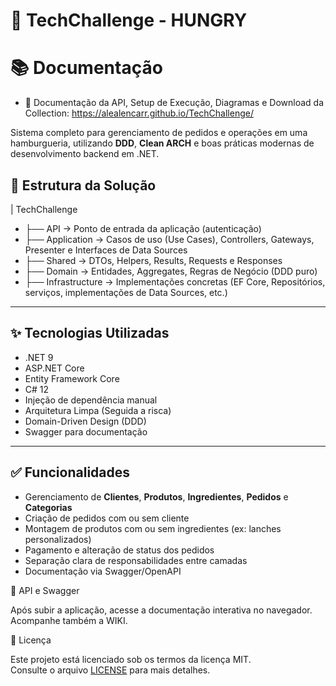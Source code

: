 # 🚀 TechChallenge - HUNGRY 

# 📚 Documentação 

- 📄 Documentação da API, Setup de Execução, Diagramas e Download da Collection: https://alealencarr.github.io/TechChallenge/

Sistema completo para gerenciamento de pedidos e operações em uma hamburgueria, utilizando **DDD**, **Clean ARCH** e boas práticas modernas de desenvolvimento backend em .NET.
 
## 🧱 Estrutura da Solução

| TechChallenge
- ├── API             → Ponto de entrada da aplicação (autenticação)
- ├── Application     → Casos de uso (Use Cases), Controllers, Gateways, Presenter e Interfaces de Data Sources
- ├── Shared          → DTOs, Helpers, Results, Requests e Responses
- ├── Domain          → Entidades, Aggregates, Regras de Negócio (DDD puro)
- ├── Infrastructure  → Implementações concretas (EF Core, Repositórios, serviços, implementações de Data Sources, etc.)

---

## ✨ Tecnologias Utilizadas

- .NET 9
- ASP.NET Core
- Entity Framework Core
- C# 12
- Injeção de dependência manual
- Arquitetura Limpa (Seguida a risca)
- Domain-Driven Design (DDD)
- Swagger para documentação

---

## ✅ Funcionalidades

- Gerenciamento de **Clientes**, **Produtos**, **Ingredientes**, **Pedidos** e **Categorias**
- Criação de pedidos com ou sem cliente
- Montagem de produtos com ou sem ingredientes (ex: lanches personalizados)
- Pagamento e alteração de status dos pedidos
- Separação clara de responsabilidades entre camadas
- Documentação via Swagger/OpenAPI

🧪 API e Swagger

Após subir a aplicação, acesse a documentação interativa no navegador. Acompanhe também a WIKI.

📄 Licença

Este projeto está licenciado sob os termos da licença MIT.  
Consulte o arquivo [LICENSE](./LICENSE) para mais detalhes.
